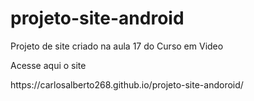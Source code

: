 # projeto-site-android
Projeto de site criado na aula 17 do Curso em Video
<p> Acesse aqui o site</p>
https://carlosalberto268.github.io/projeto-site-andoroid/
